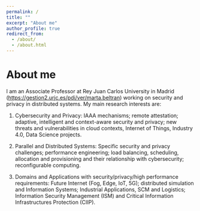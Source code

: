```yaml
---
permalink: /
title: ""
excerpt: "About me"
author_profile: true
redirect_from: 
  - /about/
  - /about.html
---
```


About me
======
I am an Associate Professor at Rey Juan Carlos University in Madrid (<a href="https://gestion2.urjc.es/pdi/ver/marta.beltran">https://gestion2.urjc.es/pdi/ver/marta.beltran</a>) working on security and privacy in distributed systems. My main research interests are:

1. Cybersecurity and Privacy: IAAA mechanisms; remote attestation; adaptive, intelligent and context-aware security and privacy; new threats and vulnerabilities in cloud contexts, Internet of Things, Industry 4.0, Data Science projects.

2. Parallel and Distributed Systems: Specific security and privacy challenges; performance engineering; load balancing, scheduling, allocation and provisioning and their relationship with cybersecurity; reconfigurable computing.

3. Domains and Applications with security/privacy/high performance requirements:  Future Internet (Fog, Edge, IoT, 5G); distributed simulation and Information Systems; Industrial Applications, SCM and Logistics; Information Security Management (ISM) and Critical Information Infrastructures Protection (CIIP).

